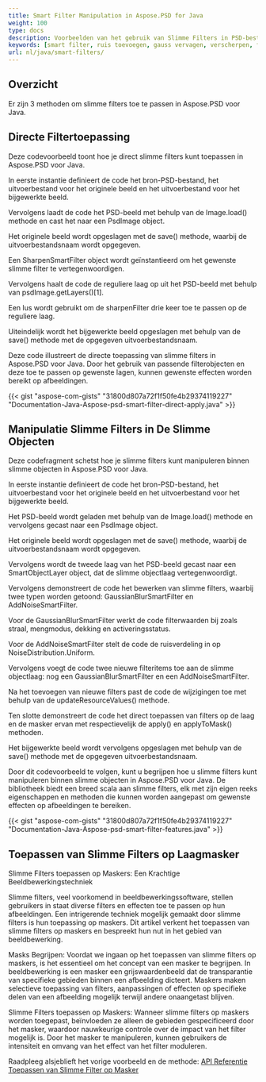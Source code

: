 ```yaml
---
title: Smart Filter Manipulation in Aspose.PSD for Java
weight: 100
type: docs
description: Voorbeelden van het gebruik van Slimme Filters in PSD-bestand
keywords: [smart filter, ruis toevoegen, gauss vervagen, verscherpen, filter, psd-filter, psd-api, java, voorbeeldcode]
url: nl/java/smart-filters/
---
```


## **Overzicht**

Er zijn 3 methoden om slimme filters toe te passen in Aspose.PSD voor Java.

## **Directe Filtertoepassing**
Deze codevoorbeeld toont hoe je direct slimme filters kunt toepassen in Aspose.PSD voor Java.

In eerste instantie definieert de code het bron-PSD-bestand, het uitvoerbestand voor het originele beeld en het uitvoerbestand voor het bijgewerkte beeld.

Vervolgens laadt de code het PSD-beeld met behulp van de Image.load() methode en cast het naar een PsdImage object.

Het originele beeld wordt opgeslagen met de save() methode, waarbij de uitvoerbestandsnaam wordt opgegeven.

Een SharpenSmartFilter object wordt geïnstantieerd om het gewenste slimme filter te vertegenwoordigen.

Vervolgens haalt de code de reguliere laag op uit het PSD-beeld met behulp van psdImage.getLayers()[1].

Een lus wordt gebruikt om de sharpenFilter drie keer toe te passen op de reguliere laag.

Uiteindelijk wordt het bijgewerkte beeld opgeslagen met behulp van de save() methode met de opgegeven uitvoerbestandsnaam.

Deze code illustreert de directe toepassing van slimme filters in Aspose.PSD voor Java. Door het gebruik van passende filterobjecten en deze toe te passen op gewenste lagen, kunnen gewenste effecten worden bereikt op afbeeldingen.

{{< gist "aspose-com-gists" "31800d807a72f1f50fe4b29374119227" "Documentation-Java-Aspose-psd-smart-filter-direct-apply.java" >}}

## **Manipulatie Slimme Filters in De Slimme Objecten**

Deze codefragment schetst hoe je slimme filters kunt manipuleren binnen slimme objecten in Aspose.PSD voor Java.

In eerste instantie definieert de code het bron-PSD-bestand, het uitvoerbestand voor het originele beeld en het uitvoerbestand voor het bijgewerkte beeld.

Het PSD-beeld wordt geladen met behulp van de Image.load() methode en vervolgens gecast naar een PsdImage object.

Het originele beeld wordt opgeslagen met de save() methode, waarbij de uitvoerbestandsnaam wordt opgegeven.

Vervolgens wordt de tweede laag van het PSD-beeld gecast naar een SmartObjectLayer object, dat de slimme objectlaag vertegenwoordigt.

Vervolgens demonstreert de code het bewerken van slimme filters, waarbij twee typen worden getoond: GaussianBlurSmartFilter en AddNoiseSmartFilter.

Voor de GaussianBlurSmartFilter werkt de code filterwaarden bij zoals straal, mengmodus, dekking en activeringsstatus.

Voor de AddNoiseSmartFilter stelt de code de ruisverdeling in op NoiseDistribution.Uniform.

Vervolgens voegt de code twee nieuwe filteritems toe aan de slimme objectlaag: nog een GaussianBlurSmartFilter en een AddNoiseSmartFilter.

Na het toevoegen van nieuwe filters past de code de wijzigingen toe met behulp van de updateResourceValues() methode.

Ten slotte demonstreert de code het direct toepassen van filters op de laag en de masker ervan met respectievelijk de apply() en applyToMask() methoden.

Het bijgewerkte beeld wordt vervolgens opgeslagen met behulp van de save() methode met de opgegeven uitvoerbestandsnaam.

Door dit codevoorbeeld te volgen, kunt u begrijpen hoe u slimme filters kunt manipuleren binnen slimme objecten in Aspose.PSD voor Java. De bibliotheek biedt een breed scala aan slimme filters, elk met zijn eigen reeks eigenschappen en methoden die kunnen worden aangepast om gewenste effecten op afbeeldingen te bereiken.

{{< gist "aspose-com-gists" "31800d807a72f1f50fe4b29374119227" "Documentation-Java-Aspose-psd-smart-filter-features.java" >}}

## **Toepassen van Slimme Filters op Laagmasker**

Slimme Filters toepassen op Maskers: Een Krachtige Beeldbewerkingstechniek

Slimme filters, veel voorkomend in beeldbewerkingssoftware, stellen gebruikers in staat diverse filters en effecten toe te passen op hun afbeeldingen. Een intrigerende techniek mogelijk gemaakt door slimme filters is hun toepassing op maskers. Dit artikel verkent het toepassen van slimme filters op maskers en bespreekt hun nut in het gebied van beeldbewerking.

Masks Begrijpen: Voordat we ingaan op het toepassen van slimme filters op maskers, is het essentieel om het concept van een masker te begrijpen. In beeldbewerking is een masker een grijswaardenbeeld dat de transparantie van specifieke gebieden binnen een afbeelding dicteert. Maskers maken selectieve toepassing van filters, aanpassingen of effecten op specifieke delen van een afbeelding mogelijk terwijl andere onaangetast blijven.

Slimme Filters toepassen op Maskers: Wanneer slimme filters op maskers worden toegepast, beïnvloeden ze alleen de gebieden gespecificeerd door het masker, waardoor nauwkeurige controle over de impact van het filter mogelijk is. Door het masker te manipuleren, kunnen gebruikers de intensiteit en omvang van het effect van het filter moduleren.

Raadpleeg alsjeblieft het vorige voorbeeld en de methode: [API Referentie Toepassen van Slimme Filter op Masker](https://reference.aspose.com/psd/java/com.aspose.psd.fileformats.psd.layers.smartfilters/smartfilter/#apply_to_mask_layer_with_mask_2)
